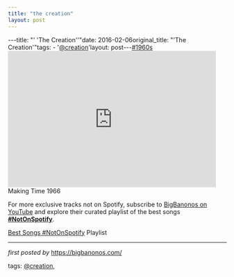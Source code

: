 ```yaml
---
title: "the creation"
layout: post
---
```

---title: "' 'The Creation''"date: 2016-02-06original_title: "'The Creation'"tags:  - '[@creation](/tags/creation/)'layout: post---[#1960s](/tags/1960s/) <br /><iframe allowfullscreen="" frameborder="0" height="315" src="https://www.youtube.com/embed/3xpONvYyFvQ?list=PLtuNtuTatqI3X01zTqiujiaUhFaK1PjKA" width="95%"></iframe><br />Making Time 1966<!--Subscribe and Playlist Links--><div>    <p>For more exclusive tracks not on Spotify, subscribe to <a href="https://www.youtube.com/[@BigBanonos](/tags/BigBanonos/)" target="_blank">BigBanonos on YouTube</a> and explore their curated playlist of the best songs <strong>[#NotOnSpotify](/tags/NotOnSpotify/)</strong>.</p>    <p><a href="https://www.youtube.com/playlist?list=PLtuNtuTatqI0kFahUCbtbfenC_ET5O_tr" target="_blank">Best Songs [#NotOnSpotify](/tags/NotOnSpotify/) Playlist<br /></a></p></div><hr /><p><em>first posted by</em> <a href="https://bigbanonos.com/" rel="noopener" target="_new">https://bigbanonos.com/</a></p><p>tags: [@creation](/tags/creation/),</p>